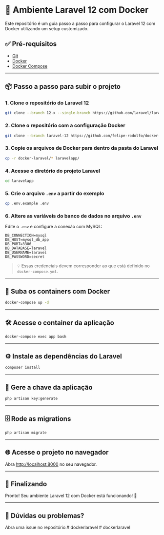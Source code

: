 # 🚀 Ambiente Laravel 12 com Docker

Este repositório é um guia passo a passo para configurar o Laravel 12 com Docker utilizando um setup customizado.

## ✅ Pré-requisitos

- [Git](https://git-scm.com/)
- [Docker](https://www.docker.com/)
- [Docker Compose](https://docs.docker.com/compose/install/)

---

## 📦 Passo a passo para subir o projeto

### 1. Clone o repositório do Laravel 12

```bash
git clone --branch 12.x --single-branch https://github.com/laravel/laravel.git laravelapp
````

### 2. Clone o repositório com a configuração Docker

```bash
git clone --branch laravel-12 https://github.com/felipe-rodolfo/docker-laravel
```

### 3. Copie os arquivos de Docker para dentro da pasta do Laravel

```bash
cp -r docker-laravel/* laravelapp/
```

### 4. Acesse o diretório do projeto Laravel

```bash
cd laravelapp
```

### 5. Crie o arquivo `.env` a partir do exemplo

```bash
cp .env.example .env
```

### 6. Altere as variáveis do banco de dados no arquivo `.env`

Edite o `.env` e configure a conexão com MySQL:

```dotenv
DB_CONNECTION=mysql
DB_HOST=mysql_db_app
DB_PORT=3306
DB_DATABASE=laravel
DB_USERNAME=laravel
DB_PASSWORD=secret
```

> 💡 Essas credenciais devem corresponder ao que está definido no `docker-compose.yml`.

---

## 🐳 Suba os containers com Docker

```bash
docker-compose up -d
```

---

## 🛠 Acesse o container da aplicação

```bash
docker-compose exec app bash
```

---

## ⚙️ Instale as dependências do Laravel

```bash
composer install
```

---

## 🔐 Gere a chave da aplicação

```bash
php artisan key:generate
```

---

## 🗄 Rode as migrations

```bash
php artisan migrate
```

---

## 🌐 Acesse o projeto no navegador

Abra [http://localhost:8000](http://localhost:8000) no seu navegador.

---

## 🧼 Finalizando

Pronto! Seu ambiente Laravel 12 com Docker está funcionando! 🎉

---

## 🐞 Dúvidas ou problemas?

Abra uma issue no repositório.#   d o c k e r l a r a v e l  
 #   d o c k e r l a r a v e l  
 